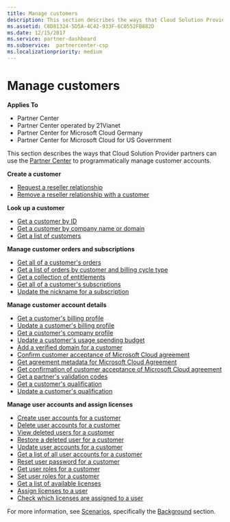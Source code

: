 ```yaml
---
title: Manage customers
description: This section describes the ways that Cloud Solution Provider partners can use the Partner Center to programmatically manage customer accounts.
ms.assetid: C8D81324-5D5A-4C42-933F-6C0552FB882D
ms.date: 12/15/2017
ms.service: partner-dashboard
ms.subservice:  partnercenter-csp
ms.localizationpriority: medium
---
```


# Manage customers


**Applies To**

- Partner Center
- Partner Center operated by 21Vianet
- Partner Center for Microsoft Cloud Germany
- Partner Center for Microsoft Cloud for US Government

This section describes the ways that Cloud Solution Provider partners can use the [Partner Center](index.md) to programmatically manage customer accounts.

**Create a customer**
- [Request a reseller relationship](request-reseller-relationship.md) 
- [Remove a reseller relationship with a customer](remove-a-reseller-relationship-with-a-customer.md) 

**Look up a customer**
- [Get a customer by ID](get-a-customer-by-id.md)
- [Get a customer by company name or domain](get-a-customer-by-name.md)
- [Get a list of customers](get-a-list-of-customers.md)

**Manage customer orders and subscriptions**
- [Get all of a customer's orders](get-all-of-a-customer-s-orders.md)
- [Get a list of orders by customer and billing cycle type](get-a-list-of-orders-by-customer-and-billing-cycle-type.md)
- [Get a collection of entitlements](get-a-collection-of-entitlements.md)
- [Get all of a customer's subscriptions](get-all-of-a-customer-s-subscriptions.md)
- [Update the nickname for a subscription](update-the-nickname-for-a-subscription.md)

**Manage customer account details**
- [Get a customer's billing profile](get-all-of-a-customer-s-billing-profiles.md)
- [Update a customer's billing profile](update-a-customer-s-billing-profile.md)
- [Get a customer's company profile](get-a-customer-s-company-profile.md)   
- [Update a customer's usage spending budget](update-a-customer-s-usage-spending-budget.md)   
- [Add a verified domain for a customer](add-a-verified-domain-for-a-customer.md)   
- [Confirm customer acceptance of Microsoft Cloud agreement](confirm-customer-consent.md)
- [Get agreement metadata for Microsoft Cloud Agreement](get-agreement-metadata.md)
- [Get confirmation of customer acceptance of Microsoft Cloud agreement](get-confirmation-of-customer-consent.md)
- [Get a partner's validation codes](get-a-partner-s-validation-codes.md)
- [Get a customer's qualification](get-a-customer-s-qualification.md)
- [Update a customer's qualification](update-a-customer-s-qualification.md)

**Manage user accounts and assign licenses**
- [Create user accounts for a customer](create-user-accounts-for-a-customer.md)
- [Delete user accounts for a customer](delete-user-accounts-for-a-customer.md)
- [View deleted users for a customer](view-a-deleted-user.md)
- [Restore a deleted user for a customer](restore-a-user-for-a-customer.md)
- [Update user accounts for a customer](update-user-accounts-for-a-customer.md)
- [Get a list of all user accounts for a customer](get-a-list-of-all-user-accounts-for-a-customer.md)
- [Reset user password for a customer](reset-user-password-for-a-customer.md)
- [Get user roles for a customer](get-user-roles-for-a-customer.md)
- [Set user roles for a customer](set-user-roles-for-a-customer.md)
- [Get a list of available licenses](get-a-list-of-available-licenses.md)
- [Assign licenses to a user](assign-licenses-to-a-user.md)
- [Check which licenses are assigned to a user](check-which-licenses-are-assigned-to-a-user.md) 

For more information, see [Scenarios](scenarios.md), specifically the [Background](scenarios.md#background) section.

 

 




